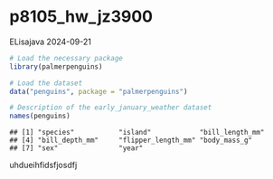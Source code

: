 p8105_hw_jz3900
================
ELisajava
2024-09-21

``` r
# Load the necessary package
library(palmerpenguins)

# Load the dataset
data("penguins", package = "palmerpenguins")

# Description of the early_january_weather dataset
names(penguins)
```

    ## [1] "species"           "island"            "bill_length_mm"   
    ## [4] "bill_depth_mm"     "flipper_length_mm" "body_mass_g"      
    ## [7] "sex"               "year"

uhdueihfidsfjosdfj
